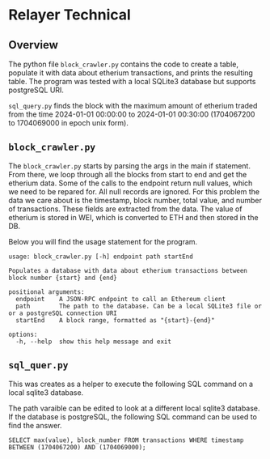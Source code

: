 Relayer Technical 
===============================
## Overview
The python file `block_crawler.py` contains the code to create a table, populate it with data about etherium transactions, and prints the resulting table. The program was tested with a local SQLite3 database but supports postgreSQL URI.

`sql_query.py` finds the block with the maximum amount of etherium traded from the time 2024-01-01 00:00:00 to 2024-01-01 00:30:00 (1704067200 to 1704069000 in epoch unix form).

## `block_crawler.py`

The `block_crawler.py` starts by parsing the args in the main if statement. From there, we loop through all the blocks from start to end and get the etherium data. Some of the calls to the endpoint return null values, which we need to be repared for. All null records are ignored. For this problem the data we care about is the timestamp, block number, total value, and number of transactions. These fields are extracted from the data. The value of etherium is stored in WEI, which is converted to ETH and then stored in the DB. 

Below you will find the usage statement for the program.

```
usage: block_crawler.py [-h] endpoint path startEnd

Populates a database with data about etherium transactions between block number {start} and {end}

positional arguments:
  endpoint    A JSON-RPC endpoint to call an Ethereum client
  path        The path to the database. Can be a local SQLite3 file or or a postgreSQL connection URI
  startEnd    A block range, formatted as "{start}-{end}"

options:
  -h, --help  show this help message and exit
```
## `sql_quer.py`
This was creates as a helper to execute the following SQL command on a local sqlite3 database. 

The path varaible can be edited to look at a different local sqlite3 database. If the database is postgreSQL, the following SQL command can be used to find the answer. 

`SELECT max(value), block_number FROM transactions WHERE timestamp BETWEEN (1704067200) AND (1704069000);`